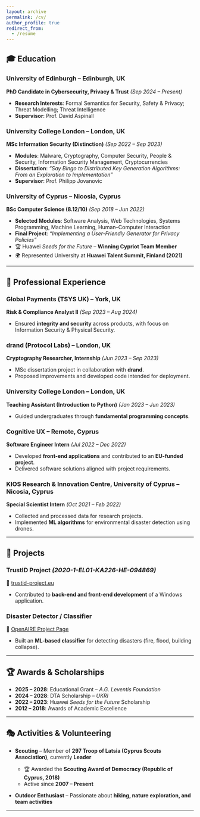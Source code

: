 ```yaml
---
layout: archive
permalink: /cv/
author_profile: true
redirect_from:
  - /resume
---
```



## 🎓 Education  

### University of Edinburgh – Edinburgh, UK  
**PhD Candidate in Cybersecurity, Privacy & Trust** *(Sep 2024 – Present)*  
- **Research Interests**: Formal Semantics for Security, Safety & Privacy; Threat Modelling; Threat Intelligence  
- **Supervisor**: Prof. David Aspinall  

### University College London – London, UK  
**MSc Information Security (Distinction)** *(Sep 2022 – Sep 2023)*  
- **Modules**: Malware, Cryptography, Computer Security, People & Security, Information Security Management, Cryptocurrencies  
- **Dissertation**: *“Say Bingo to Distributed Key Generation Algorithms: From an Exploration to Implementation”*  
- **Supervisor**: Prof. Philipp Jovanovic  

### University of Cyprus – Nicosia, Cyprus  
**BSc Computer Science (8.12/10)** *(Sep 2018 – Jun 2022)*  
- **Selected Modules**: Software Analysis, Web Technologies, Systems Programming, Machine Learning, Human–Computer Interaction  
- **Final Project**: *“Implementing a User-Friendly Generator for Privacy Policies”*  
- 🏆 Huawei *Seeds for the Future* – **Winning Cypriot Team Member**  
- 🌍 Represented University at **Huawei Talent Summit, Finland (2021)**  

---

## 💼 Professional Experience  

### Global Payments (TSYS UK) – York, UK  
**Risk & Compliance Analyst II** *(Sep 2023 – Aug 2024)*  
- Ensured **integrity and security** across products, with focus on Information Security & Physical Security.  

### drand (Protocol Labs) – London, UK  
**Cryptography Researcher, Internship** *(Jun 2023 – Sep 2023)*  
- MSc dissertation project in collaboration with **drand**.  
- Proposed improvements and developed code intended for deployment.  

### University College London – London, UK  
**Teaching Assistant (Introduction to Python)** *(Jan 2023 – Jun 2023)*  
- Guided undergraduates through **fundamental programming concepts**.  

### Cognitive UX – Remote, Cyprus  
**Software Engineer Intern** *(Jul 2022 – Dec 2022)*  
- Developed **front-end applications** and contributed to an **EU-funded project**.  
- Delivered software solutions aligned with project requirements.  

### KIOS Research & Innovation Centre, University of Cyprus – Nicosia, Cyprus  
**Special Scientist Intern** *(Oct 2021 – Feb 2022)*  
- Collected and processed data for research projects.  
- Implemented **ML algorithms** for environmental disaster detection using drones.  

---

## 🚀 Projects  

### TrustID Project *(2020-1-EL01-KA226-HE-094869)*  
🔗 [trustid-project.eu](https://trustid-project.eu/project.php)  
- Contributed to **back-end and front-end development** of a Windows application.  

### Disaster Detector / Classifier  
🔗 [OpenAIRE Project Page](https://explore.openaire.eu/search/software?pid=10.5281%2Fzenodo.5938343)  
- Built an **ML-based classifier** for detecting disasters (fire, flood, building collapse).  

---

## 🏆 Awards & Scholarships

- **2025 – 2028**: Educational Grant – *A.G. Leventis Foundation*  
- **2024 – 2028**: DTA Scholarship – *UKRI*  
- **2022 – 2023**: Huawei *Seeds for the Future* Scholarship  
- **2012 – 2018**: Awards of Academic Excellence  

---

## 🎭 Activities & Volunteering  

- **Scouting** – Member of **297 Troop of Latsia (Cyprus Scouts Association)**, currently **Leader**  
  - 🏆 Awarded the **Scouting Award of Democracy (Republic of Cyprus, 2018)**  
  - Active since **2007 – Present**  

- **Outdoor Enthusiast** – Passionate about **hiking, nature exploration, and team activities**  

---
